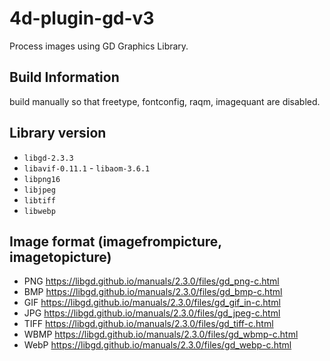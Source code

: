 # 4d-plugin-gd-v3
Process images using GD Graphics Library.

## Build Information

build manually so that freetype, fontconfig, raqm, imagequant are disabled.

## Library version

* `libgd-2.3.3`
* `libavif-0.11.1` - `libaom-3.6.1`
* `libpng16`
* `libjpeg`
* `libtiff`
* `libwebp`

## Image format (imagefrompicture, imagetopicture)

* PNG https://libgd.github.io/manuals/2.3.0/files/gd_png-c.html
* BMP https://libgd.github.io/manuals/2.3.0/files/gd_bmp-c.html
* GIF https://libgd.github.io/manuals/2.3.0/files/gd_gif_in-c.html
* JPG https://libgd.github.io/manuals/2.3.0/files/gd_jpeg-c.html
* TIFF https://libgd.github.io/manuals/2.3.0/files/gd_tiff-c.html
* WBMP https://libgd.github.io/manuals/2.3.0/files/gd_wbmp-c.html
* WebP https://libgd.github.io/manuals/2.3.0/files/gd_webp-c.html 


